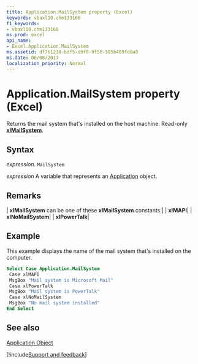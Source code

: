 ```yaml
---
title: Application.MailSystem property (Excel)
keywords: vbaxl10.chm133160
f1_keywords:
- vbaxl10.chm133160
ms.prod: excel
api_name:
- Excel.Application.MailSystem
ms.assetid: df7b1238-bdf5-d9f8-9f50-585b489fd8a8
ms.date: 06/08/2017
localization_priority: Normal
---
```



# Application.MailSystem property (Excel)

Returns the mail system that's installed on the host machine. Read-only  **[xlMailSystem](Excel.XlMailSystem.md)**.


## Syntax

_expression_. `MailSystem`

_expression_ A variable that represents an [Application](Excel.Application-graph-property.md) object.


## Remarks





| **xlMailSystem** can be one of these **xlMailSystem** constants.|
| **xlMAPI**|
| **xlNoMailSystem**|
| **xlPowerTalk**|

## Example

This example displays the name of the mail system that's installed on the computer.


```vb
Select Case Application.MailSystem 
 Case xlMAPI 
 MsgBox "Mail system is Microsoft Mail" 
 Case xlPowerTalk 
 MsgBox "Mail system is PowerTalk" 
 Case xlNoMailSystem 
 MsgBox "No mail system installed" 
End Select
```


## See also


[Application Object](Excel.Application(object).md)

[!include[Support and feedback](~/includes/feedback-boilerplate.md)]